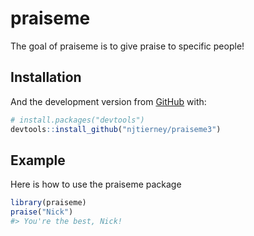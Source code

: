 
<!-- README.md is generated from README.Rmd. Please edit that file -->

# praiseme

<!-- badges: start -->

<!-- badges: end -->

The goal of praiseme is to give praise to specific people\!

## Installation

And the development version from [GitHub](https://github.com/) with:

``` r
# install.packages("devtools")
devtools::install_github("njtierney/praiseme3")
```

## Example

Here is how to use the praiseme package

``` r
library(praiseme)
praise("Nick")
#> You're the best, Nick!
```
